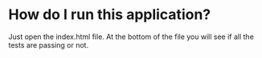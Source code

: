 # How do I run this application?

Just open the index.html file.  At the bottom of the file you will see if all the tests are passing or not.